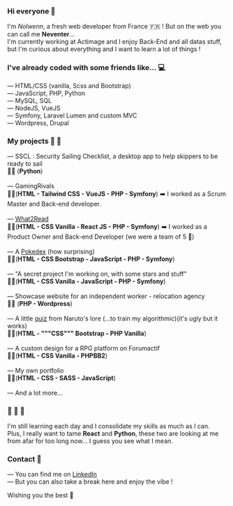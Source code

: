 ### Hi everyone 👋

I'm *Nolwenn*, a fresh web developer from France 🇫🇷 ! But on the web you can call me **Neventer**…<br>
I'm currently working at Actimage and I enjoy Back-End and all datas stuff, but I'm curious about everything and I want to learn a lot of things !

### I've already coded with some friends like… 💻

— HTML/CSS (vanilla, Scss and Bootstrap)<br>
— JavaScript, PHP, Python<br>
— MySQL, SQL<br>
— NodeJS, VueJS<br>
— Symfony, Laravel Lumen and custom MVC<br>
— Wordpress, Drupal<br>

### My projects 🚧 🔨

— SSCL : Security Sailing Checklist, a desktop app to help skippers to be ready to sail <br>
🔨🔨 (**Python**)<br><br>
— GamingRivals <br>
🔨🔨(**HTML - Tailwind CSS - VueJS - PHP - Symfony**) ➡️ I worked as a Scrum Master and Back-end developer. <br><br>
— [What2Read](https://github.com/nolwenn-br/what2read-overview)<br>
🔨🔨(**HTML - CSS Vanilla - React JS - PHP - Symfony**) ➡️ I worked as a Product Owner and Back-end Developer (we were a team of 5 :muscle:)<br><br>
— A [Pokedex](https://github.com/nolwenn-br/pokedex-overview) (how surprising)<br>
🔨🔨(**HTML - CSS Bootstrap - JavaScript - PHP - Symfony**)<br><br>
— "A secret project I'm working on, with some stars and stuff" <br>
🔨🚧(**HTML - CSS Vanilla - JavaScript - PHP - Symfony**)<br><br>
— Showcase website for an independent worker - relocation agency <br>
🔨🚧 (**PHP - Wordpress**)<br><br>
— A little [quiz](https://github.com/nolwenn-br/naruto-quiz) from Naruto's lore (...to train my algorithmic)(it's ugly but it works) <br>
🔨🔨(**HTML - """CSS""" Bootstrap - PHP Vanilla**)<br><br>
— A custom design for a RPG platform on Forumactif <br>
🔨🚧(**HTML - CSS Vanilla - PHPBB2**)<br><br>
— My own portfolio <br>
🔨🚧(**HTML - CSS - SASS - JavaScript**)<br><br>
— And a lot more…<br>

### 🌱 🌱 🌱

I'm still learning each day and I consolidate my skills as much as I can.<br>
Plus, I really want to tame **React** and **Python**, these two are looking at me from afar for too long now… I guess you see what I mean.<br>

### Contact 📨

— You can find me on [LinkedIn](https://www.linkedin.com/in/nolwenn-bourreau-26b144172)<br>
— But you can also take a break here and enjoy the vibe !<br>

Wishing you the best 🚀

